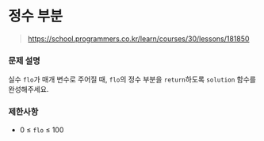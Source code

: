 # 정수 부분

> https://school.programmers.co.kr/learn/courses/30/lessons/181850

### 문제 설명

실수 `flo`가 매개 변수로 주어질 때, `flo`의 정수 부분을 `return`하도록 `solution` 함수를 완성해주세요.

### 제한사항

- 0 ≤ `flo` ≤ 100
